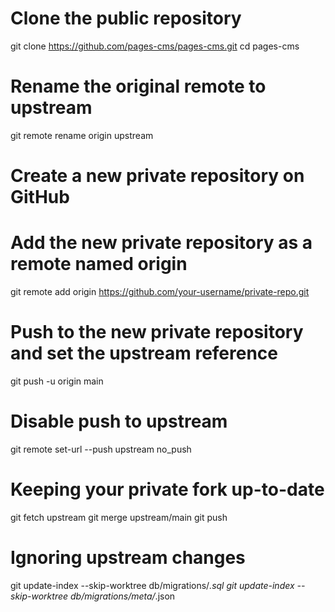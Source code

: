 # Clone the public repository
git clone https://github.com/pages-cms/pages-cms.git
cd pages-cms

# Rename the original remote to upstream
git remote rename origin upstream

# Create a new private repository on GitHub

# Add the new private repository as a remote named origin
git remote add origin https://github.com/your-username/private-repo.git

# Push to the new private repository and set the upstream reference
git push -u origin main

# Disable push to upstream
git remote set-url --push upstream no_push

# Keeping your private fork up-to-date
git fetch upstream
git merge upstream/main
git push

# Ignoring upstream changes
git update-index --skip-worktree db/migrations/*.sql
git update-index --skip-worktree db/migrations/meta/*.json
